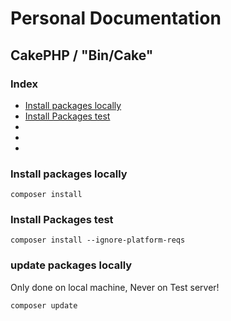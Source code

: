 # Personal Documentation
## CakePHP / "Bin/Cake"

### Index
- [Install packages locally](#update-packages-locally)
- [Install Packages test](#install-packages-test)
- [](#)
- [](#)
- [](#)

### Install packages locally
```
composer install
```

### Install Packages test
```
composer install --ignore-platform-reqs
```

### update packages locally
Only done on local machine, Never on Test server!
```
composer update
```

